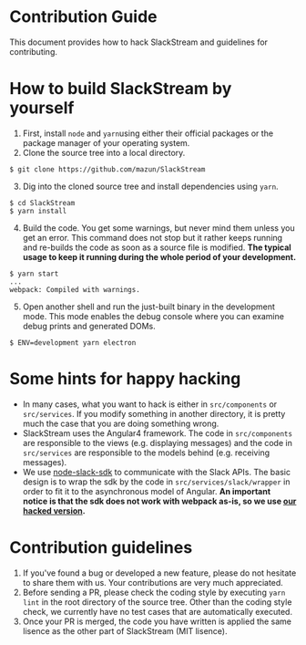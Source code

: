 # Contribution Guide

This document provides how to hack SlackStream and guidelines for contributing.

# How to build SlackStream by yourself
1. First, install `node` and `yarn`using either their official packages or the package manager of your operating system.
2. Clone the source tree into a local directory.

```
$ git clone https://github.com/mazun/SlackStream
```

3. Dig into the cloned source tree and install dependencies using `yarn`.

```
$ cd SlackStream
$ yarn install
```

4. Build the code. You get some warnings, but never mind them unless you get an error.
This command does not stop but it rather keeps running and re-builds the code as soon as a source file is modified. 
**The typical usage to keep it running during the whole period of your development.**

```
$ yarn start
...
webpack: Compiled with warnings.
```

5. Open another shell and run the just-built binary in the development mode.
This mode enables the debug console where you can examine debug prints and generated DOMs.

```
$ ENV=development yarn electron
```

# Some hints for happy hacking
- In many cases, what you want to hack is either in `src/components` or `src/services`.
If you modify something in another directory, it is pretty much the case that you are doing something wrong.
- SlackStream uses the Angular4 framework.
The code in `src/components` are responsible to the views (e.g. displaying messages) and the code in `src/services` are responsible to the models behind (e.g. receiving messages).
- We use [node-slack-sdk](https://github.com/slackapi/node-slack-sdk) to communicate with the Slack APIs.
The basic design is to wrap the sdk by the code in `src/services/slack/wrapper` in order to fit it to the asynchronous model of Angular.
**An important notice is that the sdk does not work with webpack as-is, so we use [our hacked version](https://github.com/mazun/node-slack-sdk/tree/slack-stream).**

# Contribution guidelines
1. If you've found a bug or developed a new feature, please do not hesitate to share them with us. Your contributions are very much appreciated.
2. Before sending a PR, please check the coding style by executing `yarn lint` in the root directory of the source tree.
Other than the coding style check, we currently have no test cases that are automatically executed.
3. Once your PR is merged, the code you have written is applied the same lisence as the other part of SlackStream (MIT lisence).
